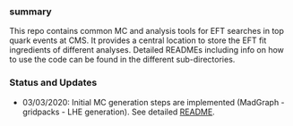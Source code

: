 ### summary 
This repo contains common MC and analysis tools for EFT searches in top quark events at CMS. 
It provides a central location to store the EFT fit ingredients of different analyses.
Detailed READMEs including info on how to use the code can be found in the different sub-directories.

### Status and Updates
   - 03/03/2020: Initial MC generation steps are implemented (MadGraph - gridpacks - LHE generation). See detailed [README](mcgeneration/README.md).
